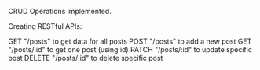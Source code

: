 CRUD Operations implemented.

Creating RESTful APIs:

GET     "/posts"        to get data for all posts
POST    "/posts"        to add a new post
GET     "/posts/:id"    to get one post (using id)
PATCH   "/posts/:id"    to update specific post
DELETE  "/posts/:id"    to delete specific post

